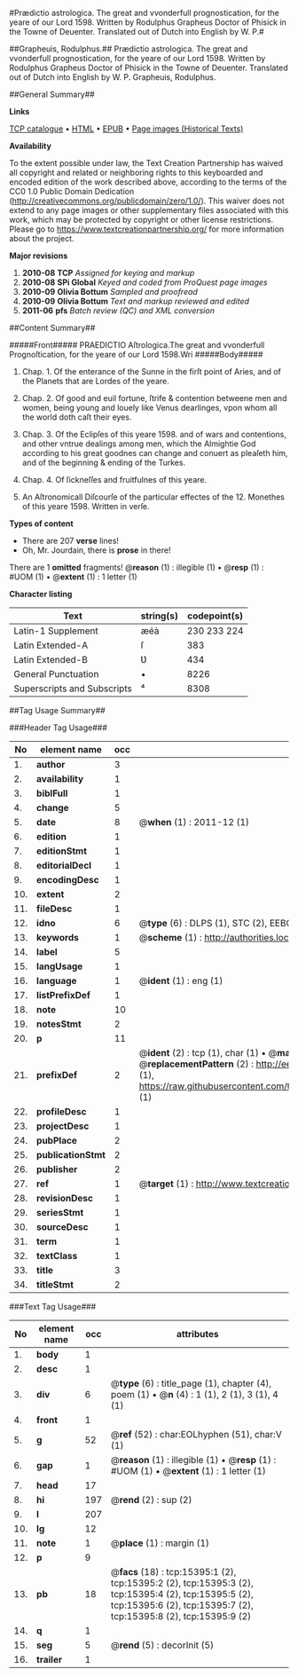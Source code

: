 #Prædictio astrologica. The great and vvonderfull prognostication, for the yeare of our Lord 1598. Written by Rodulphus Grapheus Doctor of Phisick in the Towne of Deuenter. Translated out of Dutch into English by W. P.#

##Grapheuis, Rodulphus.##
Prædictio astrologica. The great and vvonderfull prognostication, for the yeare of our Lord 1598. Written by Rodulphus Grapheus Doctor of Phisick in the Towne of Deuenter. Translated out of Dutch into English by W. P.
Grapheuis, Rodulphus.

##General Summary##

**Links**

[TCP catalogue](http://www.ota.ox.ac.uk/tcp/)  • 
[HTML](http://tei.it.ox.ac.uk/tcp/Texts-HTML/free/A17/A17812.html)  • 
[EPUB](http://tei.it.ox.ac.uk/tcp/Texts-EPUB/free/A17/A17812.epub) • 
[Page images (Historical Texts)](https://historicaltexts.jisc.ac.uk/eebo-99850208e)

**Availability**

To the extent possible under law, the Text Creation Partnership has waived all copyright and related or neighboring rights to this keyboarded and encoded edition of the work described above, according to the terms of the CC0 1.0 Public Domain Dedication (http://creativecommons.org/publicdomain/zero/1.0/). This waiver does not extend to any page images or other supplementary files associated with this work, which may be protected by copyright or other license restrictions. Please go to https://www.textcreationpartnership.org/ for more information about the project.

**Major revisions**

1. __2010-08__ __TCP__ *Assigned for keying and markup*
1. __2010-08__ __SPi Global__ *Keyed and coded from ProQuest page images*
1. __2010-09__ __Olivia Bottum__ *Sampled and proofread*
1. __2010-09__ __Olivia Bottum__ *Text and markup reviewed and edited*
1. __2011-06__ __pfs__ *Batch review (QC) and XML conversion*

##Content Summary##

#####Front#####
PRAEDICTIO Aſtrologica.The great and vvonderfull Prognoſtication, for the yeare of our Lord 1598.Wri
#####Body#####

1. Chap. 1. Of the enterance of the Sunne in the firſt point of Aries, and of the Planets that are Lordes of the yeare.

1. Chap. 2. Of good and euil fortune, ſtrife & contention betweene men and women, being young and louely like Venus dearlinges, vpon whom all the world doth caſt their eyes.

1. Chap. 3. Of the Eclipſes of this yeare 1598. and of wars and contentions, and other vntrue dealings among men, which the Almightie God according to his great goodnes can change and conuert as pleaſeth him, and of the beginning & ending of the Turkes.

1. Chap. 4. Of ſickneſſes and fruitfulnes of this yeare.

1. An Aſtronomicall Diſcourſe of the particular effectes of the 12. Monethes of this yeare 1598. Written in verſe.

**Types of content**

  * There are 207 **verse** lines!
  * Oh, Mr. Jourdain, there is **prose** in there!

There are 1 **omitted** fragments! 
 @__reason__ (1) : illegible (1)  •  @__resp__ (1) : #UOM (1)  •  @__extent__ (1) : 1 letter (1)

**Character listing**


|Text|string(s)|codepoint(s)|
|---|---|---|
|Latin-1 Supplement|æéà|230 233 224|
|Latin Extended-A|ſ|383|
|Latin Extended-B|Ʋ|434|
|General Punctuation|•|8226|
|Superscripts             and Subscripts|⁴|8308|

##Tag Usage Summary##

###Header Tag Usage###

|No|element name|occ|attributes|
|---|---|---|---|
|1.|__author__|3||
|2.|__availability__|1||
|3.|__biblFull__|1||
|4.|__change__|5||
|5.|__date__|8| @__when__ (1) : 2011-12 (1)|
|6.|__edition__|1||
|7.|__editionStmt__|1||
|8.|__editorialDecl__|1||
|9.|__encodingDesc__|1||
|10.|__extent__|2||
|11.|__fileDesc__|1||
|12.|__idno__|6| @__type__ (6) : DLPS (1), STC (2), EEBO-CITATION (1), PROQUEST (1), VID (1)|
|13.|__keywords__|1| @__scheme__ (1) : http://authorities.loc.gov/ (1)|
|14.|__label__|5||
|15.|__langUsage__|1||
|16.|__language__|1| @__ident__ (1) : eng (1)|
|17.|__listPrefixDef__|1||
|18.|__note__|10||
|19.|__notesStmt__|2||
|20.|__p__|11||
|21.|__prefixDef__|2| @__ident__ (2) : tcp (1), char (1)  •  @__matchPattern__ (2) : ([0-9\-]+):([0-9IVX]+) (1), (.+) (1)  •  @__replacementPattern__ (2) : http://eebo.chadwyck.com/downloadtiff?vid=$1&page=$2 (1), https://raw.githubusercontent.com/textcreationpartnership/Texts/master/tcpchars.xml#$1 (1)|
|22.|__profileDesc__|1||
|23.|__projectDesc__|1||
|24.|__pubPlace__|2||
|25.|__publicationStmt__|2||
|26.|__publisher__|2||
|27.|__ref__|1| @__target__ (1) : http://www.textcreationpartnership.org/docs/. (1)|
|28.|__revisionDesc__|1||
|29.|__seriesStmt__|1||
|30.|__sourceDesc__|1||
|31.|__term__|1||
|32.|__textClass__|1||
|33.|__title__|3||
|34.|__titleStmt__|2||


###Text Tag Usage###

|No|element name|occ|attributes|
|---|---|---|---|
|1.|__body__|1||
|2.|__desc__|1||
|3.|__div__|6| @__type__ (6) : title_page (1), chapter (4), poem (1)  •  @__n__ (4) : 1 (1), 2 (1), 3 (1), 4 (1)|
|4.|__front__|1||
|5.|__g__|52| @__ref__ (52) : char:EOLhyphen (51), char:V (1)|
|6.|__gap__|1| @__reason__ (1) : illegible (1)  •  @__resp__ (1) : #UOM (1)  •  @__extent__ (1) : 1 letter (1)|
|7.|__head__|17||
|8.|__hi__|197| @__rend__ (2) : sup (2)|
|9.|__l__|207||
|10.|__lg__|12||
|11.|__note__|1| @__place__ (1) : margin (1)|
|12.|__p__|9||
|13.|__pb__|18| @__facs__ (18) : tcp:15395:1 (2), tcp:15395:2 (2), tcp:15395:3 (2), tcp:15395:4 (2), tcp:15395:5 (2), tcp:15395:6 (2), tcp:15395:7 (2), tcp:15395:8 (2), tcp:15395:9 (2)|
|14.|__q__|1||
|15.|__seg__|5| @__rend__ (5) : decorInit (5)|
|16.|__trailer__|1||

